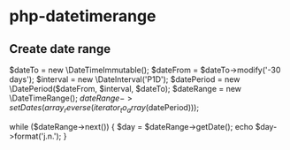 # php-datetimerange

## Create date range

  $dateTo = new \DateTimeImmutable();
  $dateFrom = $dateTo->modify('-30 days');
  $interval = new \DateInterval('P1D');
  $datePeriod = new \DatePeriod($dateFrom, $interval, $dateTo);
  $dateRange = new \DateTimeRange();
  $dateRange->setDates(array_reverse(iterator_to_array($datePeriod)));

  while ($dateRange->next()) {
      $day = $dateRange->getDate();
      echo $day->format('j.n.');
  }

